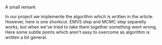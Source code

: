 A small remark

In our project we implemente the algorithm which is written in the article. However, here is one shorkcut. EMVS step and MCMC step separetly works, but when we've tried to take them together something went wrong. Here some subtle points which aren't easy to overcome as algorithm is written a bit general.